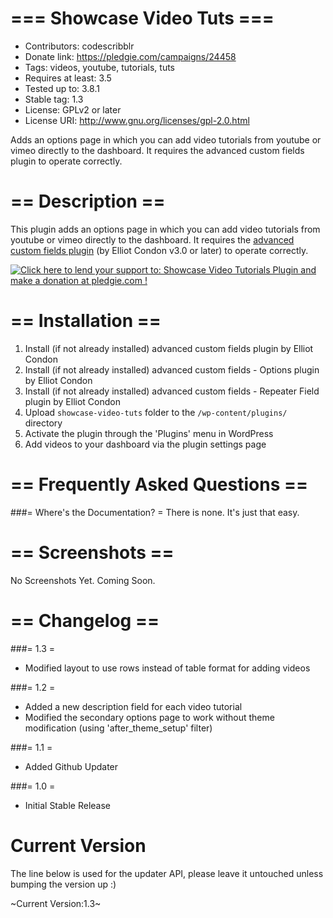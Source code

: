 === Showcase Video Tuts ===
===========================

* Contributors: codescribblr
* Donate link: https://pledgie.com/campaigns/24458
* Tags: videos, youtube, tutorials, tuts
* Requires at least: 3.5
* Tested up to: 3.8.1
* Stable tag: 1.3
* License: GPLv2 or later
* License URI: http://www.gnu.org/licenses/gpl-2.0.html

Adds an options page in which you can add video tutorials from youtube or vimeo directly to the dashboard. It requires the advanced custom fields plugin to operate correctly.

== Description ==
=================

This plugin adds an options page in which you can add video tutorials from youtube or vimeo directly to the dashboard. It requires the <a href="http://wordpress.org/extend/plugins/advanced-custom-fields/">advanced custom fields plugin</a> (by Elliot Condon v3.0 or later) to operate correctly.

<a href='https://pledgie.com/campaigns/24458'><img alt='Click here to lend your support to: Showcase Video Tutorials Plugin and make a donation at pledgie.com !' src='https://pledgie.com/campaigns/24458.png?skin_name=chrome' border='0' ></a>

== Installation ==
==================

1. Install (if not already installed) advanced custom fields plugin by Elliot Condon
2. Install (if not already installed) advanced custom fields - Options plugin by Elliot Condon
3. Install (if not already installed) advanced custom fields - Repeater Field plugin by Elliot Condon
4. Upload `showcase-video-tuts` folder to the `/wp-content/plugins/` directory
5. Activate the plugin through the 'Plugins' menu in WordPress
6. Add videos to your dashboard via the plugin settings page

== Frequently Asked Questions ==
================================

###= Where's the Documentation? =
There is none. It's just that easy.


== Screenshots ==
=================

No Screenshots Yet. Coming Soon.

== Changelog ==
===============

###= 1.3 =
* Modified layout to use rows instead of table format for adding videos

###= 1.2 =
* Added a new description field for each video tutorial
* Modified the secondary options page to work without theme modification (using 'after_theme_setup' filter)

###= 1.1 =
* Added Github Updater

###= 1.0 =
* Initial Stable Release

Current Version
===============

The line below is used for the updater API, please leave it untouched unless bumping the version up :)

~Current Version:1.3~